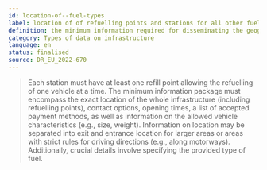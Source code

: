 ```yaml
---
id: location-of--fuel-types
label: location of of refuelling points and stations for all other fuel types
definition: the minimum information required for disseminating the geographic location of refuelling points and stations, encompassing other (than the above) fuel types (e.g., gasoline, diesel, biodiesel).
category: Types of data on infrastructure
language: en
status: finalised
source: DR_EU_2022-670
---
```


>Each station must have at least one refill point allowing the refuelling of one vehicle at a time. The minimum information package must encompass the exact location of the whole infrastructure (including refuelling points), contact options, opening times, a list of accepted payment methods, as well as information on the allowed vehicle characteristics (e.g., size, weight).  Information on location may be separated into exit and entrance location for larger areas or areas with strict rules for driving directions (e.g., along motorways). Additionally, crucial details involve specifying the provided type of fuel.


